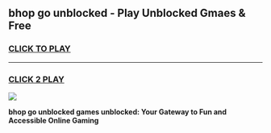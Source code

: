 
## bhop go unblocked - Play Unblocked Gmaes & Free
<h3>
<a href="https://news.freeplayer.one?title=bhop_go_unblocked&ref=16F">CLICK TO PLAY</a></h3>
<hr>

<h3>
<a href="https://news.freeplayer.one?title=bhop_go_unblocked&ref=16F">CLICK 2 PLAY</a>
  
</h3>

<a href="https://news.freeplayer.one?title=bhop_go_unblocked&ref=16F/"><img src="https://clearcache.store/games.png"></a>


**bhop go unblocked games unblocked: Your Gateway to Fun and Accessible Online Gaming**
